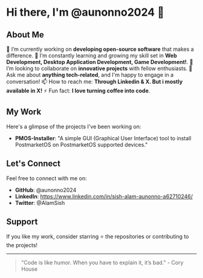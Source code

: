 # Hi there, I'm @aunonno2024 👋

## About Me
🔭 I’m currently working on **developing open-source software** that makes a difference.
🌱 I’m constantly learning and growing my skill set in **Web Development, Desktop Application Development, Game Development!**.
👯 I’m looking to collaborate on **innovative projects** with fellow enthusiasts.
💬 Ask me about **anything tech-related**, and I'm happy to engage in a conversation!
📫 How to reach me: **Through Linkedin & X. But i mostly available in X!**
⚡ Fun fact: **I love turning coffee into code**.

## My Work
Here's a glimpse of the projects I've been working on:

- **PMOS-Installer**: "A simple GUI (Graphical User Interface) tool to install PostmarketOS on PostmarketOS supported devices." 

## Let's Connect
Feel free to connect with me on:
- **GitHub**: @aunonno2024
- **LinkedIn**: https://www.linkedin.com/in/sish-alam-aunonno-a62710246/
- **Twitter**: @AlamSish

## Support
If you like my work, consider starring ⭐ the repositories or contributing to the projects!

---

> "Code is like humor. When you have to explain it, it’s bad." - Cory House
